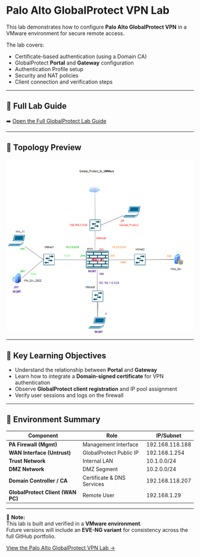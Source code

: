 # Palo Alto GlobalProtect VPN Lab

This lab demonstrates how to configure **Palo Alto GlobalProtect VPN** in a VMware environment for secure remote access.

The lab covers:
- Certificate-based authentication (using a Domain CA)
- GlobalProtect **Portal** and **Gateway** configuration
- Authentication Profile setup
- Security and NAT policies
- Client connection and verification steps

---

## 📘 Full Lab Guide
➡️ [Open the Full GlobalProtect Lab Guide](palo-alto-globalprotect-lab.md)

---

## 🧩 Topology Preview
![GlobalProtect VMware Topology](screenshots/globalprotect-vmware-topology.png)

---

## 🧠 Key Learning Objectives
- Understand the relationship between **Portal** and **Gateway**
- Learn how to integrate a **Domain-signed certificate** for VPN authentication
- Observe **GlobalProtect client registration** and IP pool assignment
- Verify user sessions and logs on the firewall

---

## 🧰 Environment Summary
| Component | Role | IP/Subnet |
|------------|------|-----------|
| **PA Firewall (Mgmt)** | Management Interface | 192.168.118.188 |
| **WAN Interface (Untrust)** | GlobalProtect Public IP | 192.168.1.254 |
| **Trust Network** | Internal LAN | 10.1.0.0/24 |
| **DMZ Network** | DMZ Segment | 10.2.0.0/24 |
| **Domain Controller / CA** | Certificate & DNS Services | 192.168.118.207 |
| **GlobalProtect Client (WAN PC)** | Remote User | 192.168.1.29 |

---

🧾 **Note:**  
This lab is built and verified in a **VMware environment**.  
Future versions will include an **EVE-NG variant** for consistency across the full GitHub portfolio.

[View the Palo Alto GlobalProtect VPN Lab →](./palo-alto-globalprotect-lab.md)







